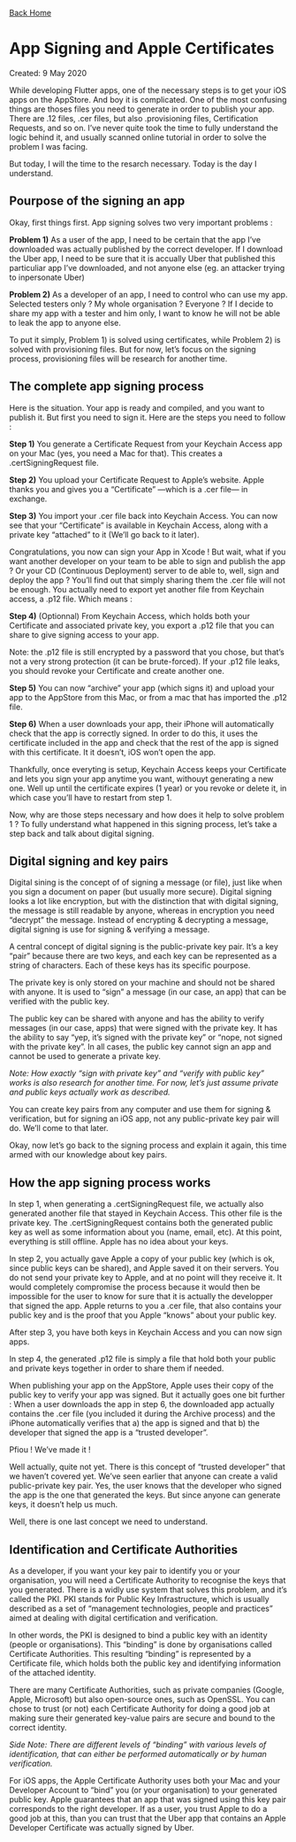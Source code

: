 [Back Home](/)
# App Signing and Apple Certificates
Created: 9 May 2020

While developing Flutter apps, one of the necessary steps is to get your iOS apps on the AppStore. And boy it is complicated. One of the most confusing things are thoses files you need to generate in order to publish your app. There are .12 files, .cer files, but also .provisioning files, Certification Requests, and so on. I’ve never quite took the time to fully understand the logic behind it, and usually scanned online tutorial in order to solve the problem I was facing.

But today, I will the time to the resarch necessary. Today is the day I understand.

## Pourpose of the signing an app
Okay, first things first. App signing solves two very important problems :

**Problem 1)** As a user of the app, I need to be certain that the app I’ve downloaded was actually published by the correct developer. If I download the Uber app, I need to be sure that it is accually Uber that published this particuliar app I’ve downloaded, and not anyone else (eg. an attacker trying to inpersonate Uber)

**Problem 2)** As a developer of an app, I need to control who can use my app. Selected testers only ? My whole organisation ? Everyone ? If I decide to share my app with a tester and him only, I want to know he will not be able to leak the app to anyone else.

To put it simply, Problem 1) is solved using certificates, while Problem 2) is solved with provisioning files. But for now, let’s focus on the signing process, provisioning files will be research for another time.

## The complete app signing process
Here is the situation. Your app is ready and compiled, and you want to publish it. But first you need to sign it. Here are the steps you need to follow :

**Step 1)** You generate a Certificate Request from your Keychain Access app on your Mac (yes, you need a Mac for that). This creates a .certSigningRequest file.

**Step 2)** You upload your Certificate Request to Apple’s website. Apple thanks you and gives you a “Certificate” —which is a .cer file— in exchange.

**Step 3)** You import your .cer file back into Keychain Access. You can now see that your “Certificate” is available in Keychain Access, along with a private key “attached” to it (We’ll go back to it later).

Congratulations, you now can sign your App in Xcode ! But wait, what if you want another developer on your team to be able to sign and publish the app ? Or your CD (Continuous Deployment) server to de able to, well, sign and deploy the app ? You’ll find out that simply sharing them the .cer file will not be enough. You actually need to export yet another file from Keychain access, a .p12 file. Which means :

**Step 4)** (Optionnal) From Keychain Access, which holds both your Certificate and associated private key, you export a .p12 file that you can share to give signing access to your app.

Note: the .p12 file is still encrypted by a password that you chose, but that’s not a very strong protection (it can be brute-forced). If your .p12 file leaks, you should revoke your Certificate and create another one.

**Step 5)** You can now “archive” your app (which signs it) and upload your app to the AppStore from this Mac, or from a mac that has imported the .p12 file.

**Step 6)** When a user downloads your app, their iPhone will automatically check that the app is correctly signed. In order to do this, it uses the certificate included in the app and check that the rest of the app is signed with this certificate. It it doesn’t, iOS won’t open the app.

Thankfully, once everyting is setup, Keychain Access keeps your Certificate and lets you sign your app anytime you want, withouyt generating a new one. Well up until the certificate expires (1 year) or you revoke or delete it, in which case you’ll have to restart from step 1.

Now, why are those steps necessary and how does it help to solve problem 1 ? To fully understand what happened in this signing process, let’s take a step back and talk about digital signing.

## Digital signing and key pairs
Digital sining is the concept of of signing a message (or file), just like when you sign a document on paper (but usually more secure). Digital signing looks a lot like encryption, but with the distinction that with digital signing, the message is still readable by anyone, whereas in encryption you need “decrypt” the message. Instead of encrypting & decrypting a message, digital signing is use for signing & verifying a message.

A central concept of digital signing is the public-private key pair. It’s a key “pair” because there are two keys, and each key can be represented as a string of characters. Each of these keys has its specific pourpose.

The private key is only stored on your machine and should not be shared with anyone. It is used to “sign” a message (in our case, an app) that can be verified with the public key.

The public key can be shared with anyone and has the ability to verify messages (in our case, apps) that were signed with the private key. It has the ability to say “yep, it’s signed with the private key” or “nope, not signed with the private key”. In all cases, the public key cannot sign an app and cannot be used to generate a private key.

*Note: How exactly “sign with private key” and “verify with public key” works is also research for another time. For now, let’s just assume private and public keys actually work as described.*

You can create key pairs from any computer and use them for signing & verification, but for signing an iOS app, not any public-private key pair will do. We’ll come to that later.

Okay, now let’s go back to the signing process and explain it again, this time armed with our knowledge about key pairs.

## How the app signing process works
In step 1, when generating a .certSigningRequest file, we actually also generated another file that stayed in Keychain Access. This other file is the private key. The .certSigningRequest contains both the generated public key as well as some information about you (name, email, etc). At this point, everything is still offline. Apple has no idea about your keys.

In step 2, you actually gave Apple a copy of your public key (which is ok, since public keys can be shared), and Apple saved it on their servers. You do not send your private key to Apple, and at no point will they receive it. It would completely compromise the process because it would then be impossible for the user to know for sure that it is actually the developper that signed the app. Apple returns to you a .cer file, that also contains your public key and is the proof that you Apple “knows” about your public key.

After step 3, you have both keys in Keychain Access and you can now sign apps.

In step 4, the generated .p12 file is simply a file that hold both your public and private keys together in order to share them if needed.

When publishing your app on the AppStore, Apple uses their copy of the public key to verify your app was signed. But it actually goes one bit further : When a user downloads the app in step 6, the downloaded app actually contains the .cer file (you included it during the Archive process) and the iPhone automatically verifies that a) the app is signed and that b) the developer that signed the app is a “trusted developer”.

Pfiou ! We’ve made it !

Well actually, quite not yet. There is this concept of “trusted developer” that we haven’t covered yet. We’ve seen earlier that anyone can create a valid public-private key pair. Yes, the user knows that the developer who signed the app is the one that generated the keys. But since anyone can generate keys, it doesn’t help us much.

Well, there is one last concept we need to understand.

## Identification and Certificate Authorities
As a developer, if you want your key pair to identify you or your organisation, you will need a Certificate Authority to recognise the keys that you generated. There is a widly use system that solves this problem, and it’s called the PKI. PKI stands for Public Key Infrastructure, which is usually described as a set of “management technologies, people and practices” aimed at dealing with digital certification and verification.

In other words, the PKI is designed to bind a public key with an identity (people or organisations). This “binding” is done by organisations called Certificate Authorities. This resulting “binding” is represented by a Certificate file, which holds both the public key and identifying information of the attached identity.

There are many Certificate Authorities, such as private companies (Google, Apple, Microsoft) but also open-source ones, such as OpenSSL. You can chose to trust (or not) each Certificate Authority for doing a good job at making sure their generated key-value pairs are secure and bound to the correct identity.

*Side Note: There are different levels of “binding” with various levels of identification, that can either be performed automatically or by human verification.*

For iOS apps, the Apple Certificate Authority uses both your Mac and your Developer Account to “bind” you (or your organisation) to your generated public key. Apple guarantees that an app that was signed using this key pair corresponds to the right developer. If as a user, you trust Apple to do a good job at this, than you can trust that the Uber app that contains an Apple Developer Certificate was actually signed by Uber.
